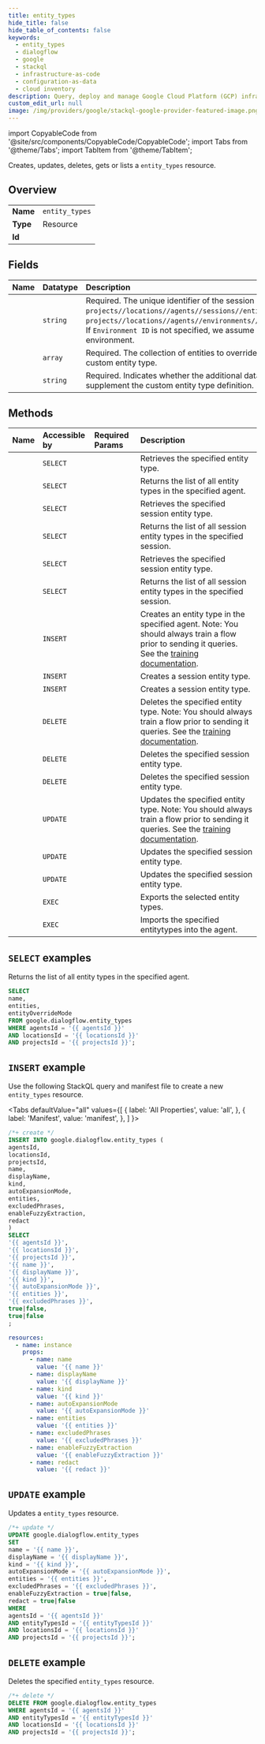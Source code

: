 ```yaml
---
title: entity_types
hide_title: false
hide_table_of_contents: false
keywords:
  - entity_types
  - dialogflow
  - google
  - stackql
  - infrastructure-as-code
  - configuration-as-data
  - cloud inventory
description: Query, deploy and manage Google Cloud Platform (GCP) infrastructure and resources using SQL
custom_edit_url: null
image: /img/providers/google/stackql-google-provider-featured-image.png
---
```


import CopyableCode from '@site/src/components/CopyableCode/CopyableCode';
import Tabs from '@theme/Tabs';
import TabItem from '@theme/TabItem';

Creates, updates, deletes, gets or lists a <code>entity_types</code> resource.

## Overview
<table><tbody>
<tr><td><b>Name</b></td><td><code>entity_types</code></td></tr>
<tr><td><b>Type</b></td><td>Resource</td></tr>
<tr><td><b>Id</b></td><td><CopyableCode code="google.dialogflow.entity_types" /></td></tr>
</tbody></table>

## Fields
| Name | Datatype | Description |
|:-----|:---------|:------------|
| <CopyableCode code="name" /> | `string` | Required. The unique identifier of the session entity type. Format: `projects//locations//agents//sessions//entityTypes/` or `projects//locations//agents//environments//sessions//entityTypes/`. If `Environment ID` is not specified, we assume default 'draft' environment. |
| <CopyableCode code="entities" /> | `array` | Required. The collection of entities to override or supplement the custom entity type. |
| <CopyableCode code="entityOverrideMode" /> | `string` | Required. Indicates whether the additional data should override or supplement the custom entity type definition. |

## Methods
| Name | Accessible by | Required Params | Description |
|:-----|:--------------|:----------------|:------------|
| <CopyableCode code="projects_locations_agents_entity_types_get" /> | `SELECT` | <CopyableCode code="agentsId, entityTypesId, locationsId, projectsId" /> | Retrieves the specified entity type. |
| <CopyableCode code="projects_locations_agents_entity_types_list" /> | `SELECT` | <CopyableCode code="agentsId, locationsId, projectsId" /> | Returns the list of all entity types in the specified agent. |
| <CopyableCode code="projects_locations_agents_environments_sessions_entity_types_get" /> | `SELECT` | <CopyableCode code="agentsId, entityTypesId, environmentsId, locationsId, projectsId, sessionsId" /> | Retrieves the specified session entity type. |
| <CopyableCode code="projects_locations_agents_environments_sessions_entity_types_list" /> | `SELECT` | <CopyableCode code="agentsId, environmentsId, locationsId, projectsId, sessionsId" /> | Returns the list of all session entity types in the specified session. |
| <CopyableCode code="projects_locations_agents_sessions_entity_types_get" /> | `SELECT` | <CopyableCode code="agentsId, entityTypesId, locationsId, projectsId, sessionsId" /> | Retrieves the specified session entity type. |
| <CopyableCode code="projects_locations_agents_sessions_entity_types_list" /> | `SELECT` | <CopyableCode code="agentsId, locationsId, projectsId, sessionsId" /> | Returns the list of all session entity types in the specified session. |
| <CopyableCode code="projects_locations_agents_entity_types_create" /> | `INSERT` | <CopyableCode code="agentsId, locationsId, projectsId" /> | Creates an entity type in the specified agent. Note: You should always train a flow prior to sending it queries. See the [training documentation](https://cloud.google.com/dialogflow/cx/docs/concept/training). |
| <CopyableCode code="projects_locations_agents_environments_sessions_entity_types_create" /> | `INSERT` | <CopyableCode code="agentsId, environmentsId, locationsId, projectsId, sessionsId" /> | Creates a session entity type. |
| <CopyableCode code="projects_locations_agents_sessions_entity_types_create" /> | `INSERT` | <CopyableCode code="agentsId, locationsId, projectsId, sessionsId" /> | Creates a session entity type. |
| <CopyableCode code="projects_locations_agents_entity_types_delete" /> | `DELETE` | <CopyableCode code="agentsId, entityTypesId, locationsId, projectsId" /> | Deletes the specified entity type. Note: You should always train a flow prior to sending it queries. See the [training documentation](https://cloud.google.com/dialogflow/cx/docs/concept/training). |
| <CopyableCode code="projects_locations_agents_environments_sessions_entity_types_delete" /> | `DELETE` | <CopyableCode code="agentsId, entityTypesId, environmentsId, locationsId, projectsId, sessionsId" /> | Deletes the specified session entity type. |
| <CopyableCode code="projects_locations_agents_sessions_entity_types_delete" /> | `DELETE` | <CopyableCode code="agentsId, entityTypesId, locationsId, projectsId, sessionsId" /> | Deletes the specified session entity type. |
| <CopyableCode code="projects_locations_agents_entity_types_patch" /> | `UPDATE` | <CopyableCode code="agentsId, entityTypesId, locationsId, projectsId" /> | Updates the specified entity type. Note: You should always train a flow prior to sending it queries. See the [training documentation](https://cloud.google.com/dialogflow/cx/docs/concept/training). |
| <CopyableCode code="projects_locations_agents_environments_sessions_entity_types_patch" /> | `UPDATE` | <CopyableCode code="agentsId, entityTypesId, environmentsId, locationsId, projectsId, sessionsId" /> | Updates the specified session entity type. |
| <CopyableCode code="projects_locations_agents_sessions_entity_types_patch" /> | `UPDATE` | <CopyableCode code="agentsId, entityTypesId, locationsId, projectsId, sessionsId" /> | Updates the specified session entity type. |
| <CopyableCode code="projects_locations_agents_entity_types_export" /> | `EXEC` | <CopyableCode code="agentsId, locationsId, projectsId" /> | Exports the selected entity types. |
| <CopyableCode code="projects_locations_agents_entity_types_import" /> | `EXEC` | <CopyableCode code="agentsId, locationsId, projectsId" /> | Imports the specified entitytypes into the agent. |

## `SELECT` examples

Returns the list of all entity types in the specified agent.

```sql
SELECT
name,
entities,
entityOverrideMode
FROM google.dialogflow.entity_types
WHERE agentsId = '{{ agentsId }}'
AND locationsId = '{{ locationsId }}'
AND projectsId = '{{ projectsId }}'; 
```

## `INSERT` example

Use the following StackQL query and manifest file to create a new <code>entity_types</code> resource.

<Tabs
    defaultValue="all"
    values={[
        { label: 'All Properties', value: 'all', },
        { label: 'Manifest', value: 'manifest', },
    ]
}>
<TabItem value="all">

```sql
/*+ create */
INSERT INTO google.dialogflow.entity_types (
agentsId,
locationsId,
projectsId,
name,
displayName,
kind,
autoExpansionMode,
entities,
excludedPhrases,
enableFuzzyExtraction,
redact
)
SELECT 
'{{ agentsId }}',
'{{ locationsId }}',
'{{ projectsId }}',
'{{ name }}',
'{{ displayName }}',
'{{ kind }}',
'{{ autoExpansionMode }}',
'{{ entities }}',
'{{ excludedPhrases }}',
true|false,
true|false
;
```
</TabItem>
<TabItem value="manifest">

```yaml
resources:
  - name: instance
    props:
      - name: name
        value: '{{ name }}'
      - name: displayName
        value: '{{ displayName }}'
      - name: kind
        value: '{{ kind }}'
      - name: autoExpansionMode
        value: '{{ autoExpansionMode }}'
      - name: entities
        value: '{{ entities }}'
      - name: excludedPhrases
        value: '{{ excludedPhrases }}'
      - name: enableFuzzyExtraction
        value: '{{ enableFuzzyExtraction }}'
      - name: redact
        value: '{{ redact }}'

```
</TabItem>
</Tabs>

## `UPDATE` example

Updates a <code>entity_types</code> resource.

```sql
/*+ update */
UPDATE google.dialogflow.entity_types
SET 
name = '{{ name }}',
displayName = '{{ displayName }}',
kind = '{{ kind }}',
autoExpansionMode = '{{ autoExpansionMode }}',
entities = '{{ entities }}',
excludedPhrases = '{{ excludedPhrases }}',
enableFuzzyExtraction = true|false,
redact = true|false
WHERE 
agentsId = '{{ agentsId }}'
AND entityTypesId = '{{ entityTypesId }}'
AND locationsId = '{{ locationsId }}'
AND projectsId = '{{ projectsId }}';
```

## `DELETE` example

Deletes the specified <code>entity_types</code> resource.

```sql
/*+ delete */
DELETE FROM google.dialogflow.entity_types
WHERE agentsId = '{{ agentsId }}'
AND entityTypesId = '{{ entityTypesId }}'
AND locationsId = '{{ locationsId }}'
AND projectsId = '{{ projectsId }}';
```
